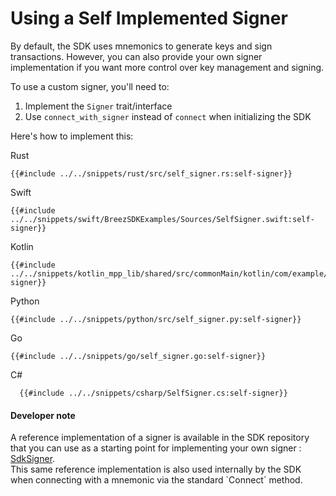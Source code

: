 # Using a Self Implemented Signer

By default, the SDK uses mnemonics to generate keys and sign transactions. However, you can also provide your own signer implementation if you want more control over key management and signing.

To use a custom signer, you'll need to:

1. Implement the `Signer` trait/interface
2. Use `connect_with_signer` instead of `connect` when initializing the SDK

Here's how to implement this:

<custom-tabs category="lang">
<div slot="title">Rust</div>
<section>

```rust,ignore
{{#include ../../snippets/rust/src/self_signer.rs:self-signer}}
```

</section>

<div slot="title">Swift</div>
<section>

```swift,ignore
{{#include ../../snippets/swift/BreezSDKExamples/Sources/SelfSigner.swift:self-signer}}
```

</section>

<div slot="title">Kotlin</div>
<section>

```kotlin,ignore
{{#include ../../snippets/kotlin_mpp_lib/shared/src/commonMain/kotlin/com/example/kotlinmpplib/SelfSigner.kt:self-signer}}
```

</section>

<div slot="title">Python</div>
<section>

```python,ignore 
{{#include ../../snippets/python/src/self_signer.py:self-signer}}
```
</section>

<div slot="title">Go</div>
<section>

```go,ignore
{{#include ../../snippets/go/self_signer.go:self-signer}}
```
</section>

<div slot="title">C#</div>
<section>

```cs,ignore
  {{#include ../../snippets/csharp/SelfSigner.cs:self-signer}}
```
</section>
</custom-tabs>

<h4>Developer note</h4>
A reference implementation of a signer is available in the SDK repository that you can use as a starting point for implementing your own signer : <a href="https://github.com/breez/breez-sdk-liquid/blob/main/lib/core/src/signer.rs#L198">SdkSigner</a>.<br>
This same reference implementation is also used internally by the SDK when connecting with a mnemonic via the standard `Connect` method.

